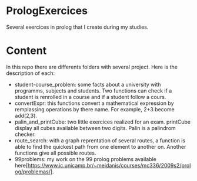 # PrologExercices

Several exercices in prolog that I create during my studies.

# Content

In this repo there are differents folders with several project. Here is the description of each:

- student-course_problem: some facts about a university with programms, subjects and students. Two functions can check if a student is renrolled in a course and if a student follow a cours.
- convertExpr: this functions convert a mathematical expression by remplassing operations by there name. For example, 2+3 become add(2,3).
- palin_and_printCube: two little exercices realized for an exam. printCube display all cubes available between two digits. Palin is a palindrom checker.
- route_search: with a graph reprentation of several routes, a function is able to find the quickest path from one element to another on. Another functions give all possible routes.
- 99problems: my work on the 99 prolog problems available here[https://www.ic.unicamp.br/~meidanis/courses/mc336/2009s2/prolog/problemas/].